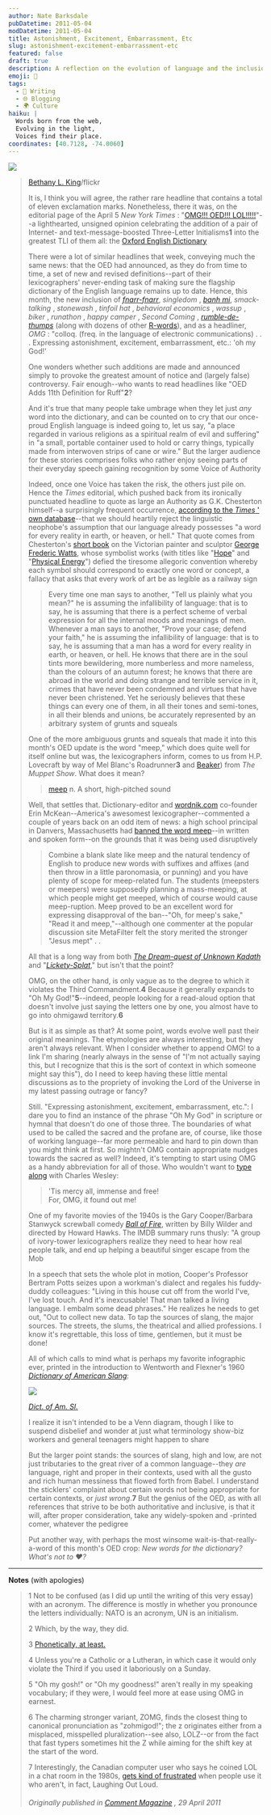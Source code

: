 ```yaml
---
author: Nate Barksdale
pubDatetime: 2011-05-04
modDatetime: 2011-05-04
title: Astonishment, Excitement, Embarrassment, Etc
slug: astonishment-excitement-embarrassment-etc
featured: false
draft: true
description: A reflection on the evolution of language and the inclusion of new words in the Oxford English Dictionary.
emoji: 📜
tags:
  - 📝 Writing
  - 🌐 Blogging
  - 🌍 Culture
haiku: |
  Words born from the web,  
  Evolving in the light,  
  Voices find their place.
coordinates: [40.7128, -74.0060]
---
```


![](https://www.natebarksdale.com/wp-content/uploads/2011/05/822518337_839b806a79_z-620x465.jpg)

> [Bethany L. King](http://www.flickr.com/photos/bethanyking/)/flickr
>
> It is, I think you will agree, the rather rare headline that contains a total of eleven exclamation marks. Nonetheless, there it was, on the editorial page of the April 5 _New York Times_ : "[OMG!!! OED!!! LOL!!!!!](https://www.google.com/search?q=%22OMG%21%21%21%20OED%21%21%21%20LOL%21%21%21%21%21%22%20nytimes.com)"--a lighthearted, unsigned opinion celebrating the addition of a pair of Internet- and text-message-boosted Three-Letter Initialisms**1** into the greatest TLI of them all: the [Oxford English Dictionary](http://web.archive.org/web/20110514204610/http://www.oed.com/public/latest/latest-update)
>
> There were a lot of similar headlines that week, conveying much the same news: that the OED had announced, as they do from time to time, a set of new and revised definitions--part of their lexicographers' never-ending task of making sure the flagship dictionary of the English language remains up to date. Hence, this month, the new inclusion of [_fnarr-fnarr_](https://www.google.com/search?q=%22_fnarr-fnarr_%22%20oxforddictionaries.com), _singledom_ , [_banh mi_](http://en.wikipedia.org/wiki/B%C3%A1nh_m%C3%AC), _smack-talking_ , _stonewash_ , _tinfoil hat_ , _behavioral economics_ , _wassup_ , _biker_ , _runathon_ , _happy camper_ , _Second Coming_ , [_rumble-de-thumps_](http://en.wikipedia.org/wiki/Rumbledethumps) (along with dozens of other [R-words](http://www.languagehat.com/archives/004192.php)), and as a headliner, _OMG_ : "colloq. (freq. in the language of electronic communications) . . . Expressing astonishment, excitement, embarrassment, etc.: 'oh my God!'
>
> One wonders whether such additions are made and announced simply to provoke the greatest amount of notice and (largely false) controversy. Fair enough--who wants to read headlines like "OED Adds 11th Definition for Ruff"**2**?
>
> And it's true that many people take umbrage when they let just _any_ word into the dictionary, and can be counted on to cry that our once-proud English language is indeed going to, let us say, "a place regarded in various religions as a spiritual realm of evil and suffering" in "a small, portable container used to hold or carry things, typically made from interwoven strips of cane or wire." But the larger audience for these stories comprises folks who rather enjoy seeing parts of their everyday speech gaining recognition by some Voice of Authority
>
> Indeed, once one Voice has taken the risk, the others just pile on. Hence the _Times_ editorial, which pushed back from its ironically punctuated headline to quote as large an Authority as G.K. Chesterton himself--a surprisingly frequent occurrence, [according to the _Times_ ' own database](http://query.nytimes.com/search/sitesearch?query=g.k.+chesterton&more=date_all)--that we should heartily reject the linguistic neophobe's assumption that our language already possesses "a word for every reality in earth, or heaven, or hell." That quote comes from Chesterton's [short book](http://books.google.com/books?pg=PA88&dq=%22by+an+arbitrary+system+of+grunts+and+squeals.%22&ei=bh2qTZPlEYycsQPr1604&ct=result&id=PLpLAAAAMAAJ#v=onepage&q&f=false) on the Victorian painter and sculptor [George Frederic Watts](http://en.wikipedia.org/wiki/George_Frederic_Watts), whose symbolist works (with titles like "[Hope](https://www.google.com/search?q=%22Hope%22%20upload.wikimedia.org)" and "[Physical Energy](http://web.archive.org/web/20250116115233/https://upload.wikimedia.org/wikipedia/commons/b/b7/Physical_Energy,_Kensington.jpg)") defied the tiresome allegoric convention whereby each symbol should correspond to exactly one word or concept, a fallacy that asks that every work of art be as legible as a railway sign
>
> > Every time one man says to another, "Tell us plainly what you mean?" he is assuming the infallibility of language: that is to say, he is assuming that there is a perfect scheme of verbal expression for all the internal moods and meanings of men. Whenever a man says to another, "Prove your case; defend your faith," he is assuming the infallibility of language: that is to say, he is assuming that a man has a word for every reality in earth, or heaven, or hell. He knows that there are in the soul tints more bewildering, more numberless and more nameless, than the colours of an autumn forest; he knows that there are abroad in the world and doing strange and terrible service in it, crimes that have never been condemned and virtues that have never been christened. Yet he seriously believes that these things can every one of them, in all their tones and semi-tones, in all their blends and unions, be accurately represented by an arbitrary system of grunts and squeals
>
> One of the more ambiguous grunts and squeals that made it into this month's OED update is the word "meep," which does quite well for itself online but was, the lexicographers inform, comes to us from H.P. Lovecraft by way of Mel Blanc's Roadrunner**3** and [Beaker](https://www.google.com/search?q=%22Beaker%22%20en.wikipedia.org)) from _The Muppet Show_. What does it mean?
>
> > [meep](https://www.google.com/search?q=%22meep%22%20lnsoup.tumblr.com) n. A short, high-pitched sound
>
> Well, that settles that. Dictionary-editor and [wordnik.com](http://www.wordnik.com/words/omg) co-founder Erin McKean--America's awesomest lexicographer--commented a couple of years back on an odd item of news: a high school principal in Danvers, Massachusetts had [banned the word meep](http://web.archive.org/web/20160206112942/http://www.boston.com:80/bostonglobe/ideas/articles/2009/12/13/meep/)--in written and spoken form--on the grounds that it was being used disruptively
>
> > Combine a blank slate like meep and the natural tendency of English to produce new words with suffixes and affixes (and then throw in a little paronomasia, or punning) and you have plenty of scope for meep-related fun. The students (meepsters or meepers) were supposedly planning a mass-meeping, at which people might get meeped, which of course would cause meep-ruption. Meep proved to be an excellent word for expressing disapproval of the ban--"Oh, for meep's sake," "Read it and meep,"--although one commenter at the popular discussion site MetaFilter felt the story merited the stronger "Jesus mept" . .
>
> All that is a long way from both [_The Dream-quest of Unknown Kadath_](http://en.wikipedia.org/wiki/The_Dream-Quest_of_Unknown_Kadath) and "[_Lickety-Splat_](http://en.wikipedia.org/wiki/Lickety-Splat)," but isn't that the point?
>
> OMG, on the other hand, is only vague as to the degree to which it violates the Third Commandment.**4** Because it generally expands to "Oh My God!"**5**--indeed, people looking for a read-aloud option that doesn't involve just saying the letters one by one, you almost have to go into ohmigawd territory.**6**
>
> But is it as simple as that? At some point, words evolve well past their original meanings. The etymologies are always interesting, but they aren't always relevant. When I consider whether to append OMG! to a link I'm sharing (nearly always in the sense of "I'm not actually saying this, but I recognize that this is the sort of context in which someone might say this"), do I need to keep having these little mental discussions as to the propriety of invoking the Lord of the Universe in my latest passing outrage or fancy?
>
> Still. "Expressing astonishment, excitement, embarrassment, etc.": I dare you to find an instance of the phrase "Oh My God" in scripture or hymnal that doesn't do one of those three. The boundaries of what used to be called the sacred and the profane are, of course, like those of working language--far more permeable and hard to pin down than you might think at first. So mightn't OMG contain appropriate nudges towards the sacred as well? Indeed, it's tempting to start using OMG as a handy abbreviation for all of those. Who wouldn't want to [type along](http://books.google.com/books?id=wZ0NAQAAMAAJ&pg=PA167&dq=%22for+o+my+god+it+found%22+wesley+site:books.google.com&hl=en&ei=KIOsTbPLEoS8sQOJ7uD5DA&sa=X&oi=book_result&ct=result&resnum=1&ved=0CCsQ6AEwAA#v=onepage&q=%22and%20can%20it%20be%20that%20I%20should%20gain%22&f=false) with Charles Wesley:
>
> > 'Tis mercy all, immense and free!  
> >  For, OMG, it found out me!
>
> One of my favorite movies of the 1940s is the Gary Cooper/Barbara Stanwyck screwball comedy [_Ball of Fire_](http://web.archive.org/web/20241127005002/https://www.imdb.com/title/tt0033373/), written by Billy Wilder and directed by Howard Hawks. The IMDB summary runs thusly: "A group of ivory-tower lexicographers realize they need to hear how real people talk, and end up helping a beautiful singer escape from the Mob
>
> In a speech that sets the whole plot in motion, Cooper's Professor Bertram Potts seizes upon a workman's dialect and regales his fuddy-duddy colleagues: "Living in this house cut off from the world I've, I've lost touch. And it's inexcusable! That man talked a living language. I embalm some dead phrases." He realizes he needs to get out, "Out to collect new data. To tap the sources of slang, the major sources. The streets, the slums, the theatrical and allied professions. I know it's regrettable, this loss of time, gentlemen, but it must be done!
>
> All of which calls to mind what is perhaps my favorite infographic ever, printed in the introduction to Wentworth and Flexner's 1960 [_Dictionary of American Slang_](https://www.google.com/search?q=%22_Dictionary%20of%20American%20Slang_%22%20amazon.com):
>
> ![](https://www.natebarksdale.com/wp-content/uploads/2011/05/slang-daisy-620x596.jpg)
>
> [_Dict. of Am. Sl._](https://www.google.com/search?q=%22_Dict.%20of%20Am.%20Sl._%22%20amazon.com)
>
> I realize it isn't intended to be a Venn diagram, though I like to suspend disbelief and wonder at just what terminology show-biz workers and general teenagers might happen to share
>
> But the larger point stands: the sources of slang, high and low, are not just tributaries to the great river of a common language--they _are_ language, right and proper in their contexts, used with all the gusto and rich human messiness that flowed forth from Babel. I understand the sticklers' complaint about certain words not being appropriate for certain contexts, or _just wrong_.**7** But the genius of the OED, as with all references that strive to be both authoritative and inclusive, is that it will, after proper consideration, take any widely-spoken and -printed comer, whatever the pedigree
>
> Put another way, with perhaps the most winsome wait-is-that-really-a-word of this month's OED crop: _New words for the dictionary? What's not to ♥?_

---

**Notes** (with apologies)

> 1 Not to be confused (as I did up until the writing of this very essay) with an acronym. The difference is mostly in whether you pronounce the letters individually: NATO is an acronym, UN is an initialism.
>
> 2 Which, by the way, they did.
>
> 3 [Phonetically, at least.](http://ask.metafilter.com/112923/Its-Meep-Meep-dammit)
>
> 4 Unless you're a Catholic or a Lutheran, in which case it would only violate the Third if you used it laboriously on a Sunday.
>
> 5 "Oh my gosh!" or "Oh my goodness!" aren't really in my speaking vocabulary; if they were, I would feel more at ease using OMG in earnest.
>
> 6 The charming stronger variant, ZOMG, finds the closest thing to canonical pronunciation as "zohmigod!"; the z originates either from a misplaced, misspelled pluralization--see also, LOLZ--or from the fact that fast typers sometimes hit the Z while aiming for the shift key at the start of the word.
>
> 7 Interestingly, the Canadian computer user who says he coined LOL in a chat room in the 1980s, [gets kind of frustrated](http://pages.cpsc.ucalgary.ca/~crwth/LOL.html) when people use it who aren't, in fact, Laughing Out Loud.
>
> ###### Originally published in _[Comment Magazine](http://web.archive.org/web/20110907075838/http://www.cardus.ca:80/comment/article/2762)_ , 29 April 2011
